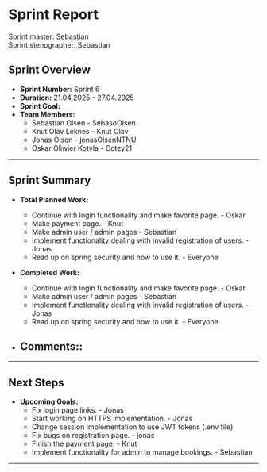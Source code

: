 # **Sprint Report**

Sprint master: Sebastian  
Sprint stenographer: Sebastian

## **Sprint Overview**

- **Sprint Number:** Sprint 6
- **Duration:** 21.04.2025 - 27.04.2025
- **Sprint Goal:**
- **Team Members:**
  - Sebastian Olsen - SebasoOlsen
  - Knut Olav Leknes - Knut Olav
  - Jonas Olsen - jonasOlsenNTNU
  - Oskar Oliwier Kotyla - Cotzy21

---

## **Sprint Summary**

- **Total Planned Work:**
  - Continue with login functionality and make favorite page. - Oskar
  - Make payment page. - Knut
  - Make admin user / admin pages - Sebastian
  - Implement functionality dealing with invalid registration of users. - Jonas
  - Read up on spring security and how to use it. - Everyone


- **Completed Work:**
  - Continue with login functionality and make favorite page. - Oskar
  - Make admin user / admin pages - Sebastian
  - Implement functionality dealing with invalid registration of users. - Jonas
  - Read up on spring security and how to use it. - Everyone

- **Comments::**
  -

---

## **Next Steps**

- **Upcoming Goals:**
  - Fix login page links. - Jonas
  - Start working on HTTPS implementation. - Jonas
  - Change session implementation to use JWT tokens (.env file)
  - Fix bugs on registration page. - jonas
  - Finish the payment page. - Knut
  - Implement functionality for admin to manage bookings. - Sebastian

---
